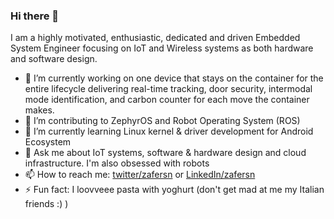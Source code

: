 ### Hi there 👋

I am a highly motivated, enthusiastic, dedicated and driven Embedded System Engineer focusing on IoT and Wireless systems as both hardware and software design.

- 🔭 I’m currently working on one device that stays on the container for the entire lifecycle delivering real-time tracking, door security, intermodal mode identification, and carbon counter for each move the container makes.
- 👯 I’m contributing to ZephyrOS and Robot Operating System (ROS)
- 🌱 I’m currently learning Linux kernel & driver development for Android Ecosystem
- 💬 Ask me about IoT systems, software & hardware design and cloud infrastructure. I'm also obsessed with robots
- 📫 How to reach me: [twitter/zafersn](https://twitter.com/zafersn93) or [LinkedIn/zafersn](https://www.linkedin.com/in/zafersn93/)
- ⚡ Fun fact: I loovveee pasta with yoghurt (don't get mad at me my Italian friends :) )
